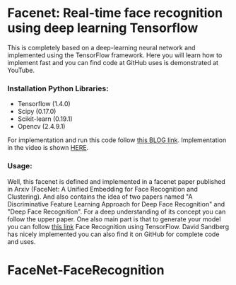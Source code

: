 # Facenet: Real-time face recognition using deep learning Tensorflow 

This is completely based on a deep-learning neural network and implemented using the TensorFlow framework. Here you will learn how to implement fast and you can find code at GitHub uses is demonstrated at YouTube.

### Installation Python Libraries:

- Tensorflow (1.4.0)
- Scipy (0.17.0)
- Scikit-learn (0.19.1)
- Opencv (2.4.9.1)

For implementation and run this code follow [this BLOG link](http://www.aisangam.com/blog/real-time-face-recognition-using-facenet/). Implementation in the video is shown [HERE](https://youtu.be/dLrWDUPkpIg?list=PLCK5Mm9zwPkEhwu2OOw2CgO5ikoLdR36l).

### Usage:

Well, this facenet is defined and implemented in a facenet paper published in Arxiv (FaceNet: A Unified Embedding for Face Recognition and Clustering). And also contains the idea of two papers named "A Discriminative Feature Learning Approach for Deep Face Recognition" and "Deep Face Recognition". For a deep understanding of its concept you can follow the upper paper. One also main part is that to generate your model you can follow [this link](https://github.com/davidsandberg/facenet) Face Recognition using TensorFlow. David Sandberg has nicely implemented you can also find it on GitHub for complete code and uses.
# FaceNet-FaceRecognition
